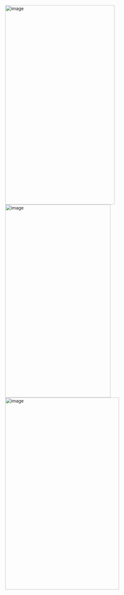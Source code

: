 <img width="347" height="633" alt="image" src="https://github.com/user-attachments/assets/db8ac3d4-ec8f-4017-b6bb-a2c07764014b" />
<img width="334" height="613" alt="image" src="https://github.com/user-attachments/assets/2323ec46-750a-47d8-8211-664c8dd0572f" />
<img width="361" height="610" alt="image" src="https://github.com/user-attachments/assets/9d69fd0c-9837-4577-be51-b917b2bd8686" />
